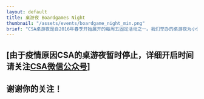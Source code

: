 ```yaml
---
layout: default
title: 桌游夜 Boardgames Night
thumbnail: "/assets/events/boardgame_night_min.png"
brief: "CSA桌游夜是自2016年春季开始展开的每周五固定活动之一。我们举办的桌游夜为小伙伴们提供了一个缓解紧张学习氛围的机会，也为各位热爱桌游的同学们提供了更多的交流空间。"
---
```

## **[由于疫情原因CSA的桌游夜暂时停止，详细开启时间请关注[CSA微信公众号](https://uflcsa.org/about/social_media/)]**
## **谢谢你的关注！**

<!--
以下为旧的公告，疫情结束后可以uncomment然后修改放出

## 活动简介

{{ page.brief }}

桌游夜与CSA开办的Language workshop一样，都是人气旺旺的活动，无论是平时的学习日子还是final周，每个周五晚上上座率都超高！

### 活动时间&地点

每周五晚6：00-10:30PM  

Reitz Union（具体房间请参考当周CSA公共微信号csaatuf的推送)

让我们来看看我们的桌游夜有多热闹! 桌游夜期待你的加入~

其他详情请关注CSA公共微信号: csaatuf
-->